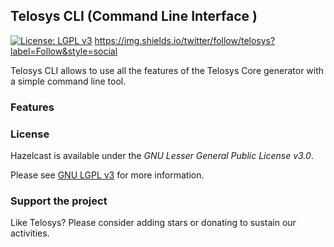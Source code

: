 ## Telosys CLI (Command Line Interface )

[![License: LGPL v3](https://img.shields.io/badge/License-LGPL%20v3-blue.svg)](https://www.gnu.org/licenses/lgpl-3.0)
https://img.shields.io/twitter/follow/telosys?label=Follow&style=social

Telosys CLI allows to use all the features of the Telosys Core generator with a simple command line tool.



### Features



### License

Hazelcast is available under the *GNU Lesser General Public License v3.0*. 

Please see [GNU LGPL v3](https://www.gnu.org/licenses/lgpl-3.0.en.html) for more information.


### Support the project

Like Telosys? Please consider adding stars or donating to sustain our activities.
